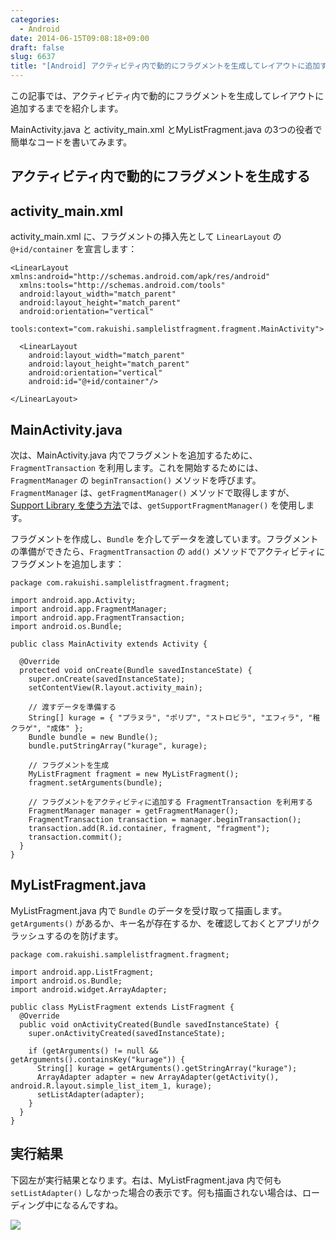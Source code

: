 ```yaml
---
categories:
  - Android
date: 2014-06-15T09:08:18+09:00
draft: false
slug: 6637
title: "[Android] アクティビティ内で動的にフラグメントを生成してレイアウトに追加する"
---
```


この記事では、アクティビティ内で動的にフラグメントを生成してレイアウトに追加するまでを紹介します。

MainActivity.java と activity_main.xml とMyListFragment.java の3つの役者で簡単なコードを書いてみます。

## アクティビティ内で動的にフラグメントを生成する

## activity_main.xml

activity_main.xml に、フラグメントの挿入先として `LinearLayout` の `@+id/container` を宣言します：

```
<LinearLayout xmlns:android="http://schemas.android.com/apk/res/android"
  xmlns:tools="http://schemas.android.com/tools"
  android:layout_width="match_parent"
  android:layout_height="match_parent"
  android:orientation="vertical"
  tools:context="com.rakuishi.samplelistfragment.fragment.MainActivity">

  <LinearLayout
    android:layout_width="match_parent"
    android:layout_height="match_parent"
    android:orientation="vertical"
    android:id="@+id/container"/>

</LinearLayout>
```

## MainActivity.java

次は、MainActivity.java 内でフラグメントを追加するために、`FragmentTransaction` を利用します。これを開始するためには、`FragmentManager` の `beginTransaction()` メソッドを呼びます。`FragmentManager` は、`getFragmentManager()` メソッドで取得しますが、[Support Library を使う方法](http://rakuishi.com/archives/6609)では、`getSupportFragmentManager()` を使用します。

フラグメントを作成し、`Bundle` を介してデータを渡しています。フラグメントの準備ができたら、`FragmentTransaction` の `add()` メソッドでアクティビティにフラグメントを追加します：

```
package com.rakuishi.samplelistfragment.fragment;

import android.app.Activity;
import android.app.FragmentManager;
import android.app.FragmentTransaction;
import android.os.Bundle;

public class MainActivity extends Activity {

  @Override
  protected void onCreate(Bundle savedInstanceState) {
    super.onCreate(savedInstanceState);
    setContentView(R.layout.activity_main);

    // 渡すデータを準備する
    String[] kurage = { "プラヌラ", "ポリプ", "ストロビラ", "エフィラ", "稚クラゲ", "成体" };
    Bundle bundle = new Bundle();
    bundle.putStringArray("kurage", kurage);

    // フラグメントを生成
    MyListFragment fragment = new MyListFragment();
    fragment.setArguments(bundle);

    // フラグメントをアクティビティに追加する FragmentTransaction を利用する
    FragmentManager manager = getFragmentManager();
    FragmentTransaction transaction = manager.beginTransaction();
    transaction.add(R.id.container, fragment, "fragment");
    transaction.commit();
  }
}
```

## MyListFragment.java

MyListFragment.java 内で `Bundle` のデータを受け取って描画します。`getArguments()` があるか、キー名が存在するか、を確認しておくとアプリがクラッシュするのを防げます。

```
package com.rakuishi.samplelistfragment.fragment;

import android.app.ListFragment;
import android.os.Bundle;
import android.widget.ArrayAdapter;

public class MyListFragment extends ListFragment {
  @Override
  public void onActivityCreated(Bundle savedInstanceState) {
    super.onActivityCreated(savedInstanceState);

    if (getArguments() != null && getArguments().containsKey("kurage")) {
      String[] kurage = getArguments().getStringArray("kurage");
      ArrayAdapter adapter = new ArrayAdapter(getActivity(), android.R.layout.simple_list_item_1, kurage);
      setListAdapter(adapter);
    }
  }
}
```

## 実行結果

下図左が実行結果となります。右は、MyListFragment.java 内で何も `setListAdapter()` しなかった場合の表示です。何も描画されない場合は、ローディング中になるんですね。

![](/images/2014/06/6637_1.png)
